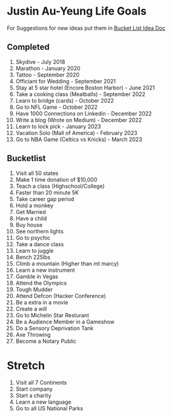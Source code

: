 # Justin Au-Yeung Life Goals 
For Suggestions for new ideas put them in [Bucket List Idea Doc](https://docs.google.com/document/d/1mr2loKbFlh8Y5DQQ4mg4Q0CP9Uzng-uLfvdrehrqDG4/edit?usp=sharing) 

## Completed 
1. Skydive - July 2018
2. Marathon - January 2020
3. Tattoo - September 2020
4. Officiant for Wedding - September 2021
5. Stay at 5 star hotel (Encore Boston Harbor) - June 2021
6. Take a cooking class (Meatballs) - September 2022
7. Learn to bridge (cards) - October 2022
8. Go to NFL Game - October 2022
9. Have 1000 Connections on Linkedin - December 2022
10. Write a blog (Wrote on Medium) - December 2022
11. Learn to lock pick - January 2023
12. Vacation Solo (Mall of America) - February 2023 
13. Go to NBA Game (Celtics vs Knicks) - March 2023

## Bucketlist 
1. Visit all 50 states
2. Make 1 time donation of $10,000
3. Teach a class (Highschool/College)
4. Faster than 20 minute 5K
5. Take career gap period
6. Hold a monkey
7. Get Married
8. Have a child
9. Buy house
10. See northern lights
11. Go to psychic
12. Take a dance class
13. Learn to juggle
14. Bench 225lbs
15. Climb a mountain (Higher than mt marcy)
16. Learn a new instrument
17. Gamble in Vegas
18. Attend the Olympics
19. Tough Mudder
20. Attend Defcon (Hacker Conference)
21. Be a extra in a movie
22. Create a will
23. Go to Michelin Star Resturant
25. Be a Audience Member in a Gameshow
26. Do a Sensory Deprivation Tank
27. Axe Throwing
38. Become a Notary Public

# Stretch 
1. Visit all 7 Continents
2. Start company 
3. Start a charity
4. Learn a new language
5. Go to all US National Parks